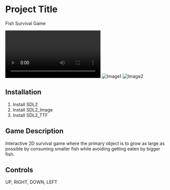 # Project Title

Fish Survival Game

![Clip](./Github_Images/Screen%20Recording%202024-07-24%20at%203.54.09 PM.mov)
![Image1](./Github_Images/Screenshot%202024-07-24%20at%203.34.10 PM.png)
![Image2](./Github_Images/Screenshot%202024-07-24%20at%203.40.26 PM.png)

## Installation

1. Install SDL2
2. Install SDL2_Image
3. Install SDL2_TTF

## Game Description

Interactive 2D survival game where the primary object is to grow as large as possible by consuming smaller fish while avoiding getting eaten by bigger fish.

## Controls 

UP,
RIGHT,
DOWN,
LEFT

